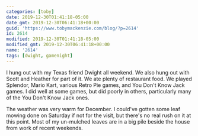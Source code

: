 ```yaml
---
categories: [toby]
date: 2019-12-30T01:41:18-05:00
date_gmt: 2019-12-30T06:41:18+00:00
guid: 'https://www.tobymackenzie.com/blog/?p=2614'
id: 2614
modified: 2019-12-30T01:41:18-05:00
modified_gmt: 2019-12-30T06:41:18+00:00
name: '2614'
tags: [dwight, gamenight]
---
```


I hung out with my Texas friend Dwight all weekend.<!--more-->  We also hung out with Scott and Heather for part of it.  We  ate plenty of restaurant food.  We played Splendor, Mario Kart, various Retro Pie games, and You Don't Know Jack games.  I did well at some games, but did poorly in others, particularly many of the You Don't Know Jack ones.

The weather was very warm for December.  I could've gotten some leaf mowing done on Saturday if not for the visit, but there's no real rush on it at this point.  Most of my un-mulched leaves are in a big pile beside the house from work of recent weekends.
